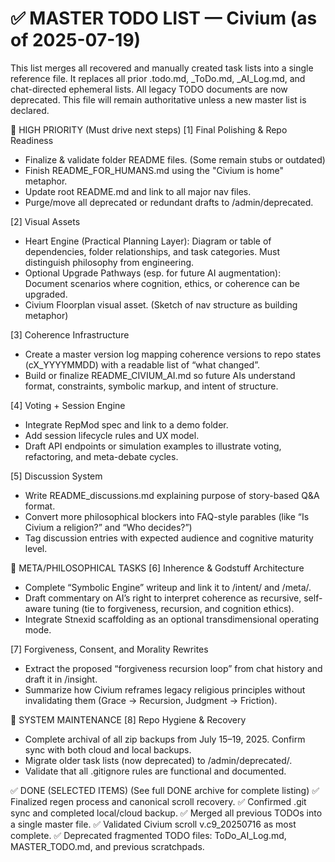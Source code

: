# ✅ MASTER TODO LIST — Civium (as of 2025-07-19)

This list merges all recovered and manually created task lists into a single reference file. It replaces all prior .todo.md, _ToDo.md, _AI_Log.md, and chat-directed ephemeral lists. All legacy TODO documents are now deprecated. This file will remain authoritative unless a new master list is declared.

📍 HIGH PRIORITY (Must drive next steps)
[1] Final Polishing & Repo Readiness
 - Finalize & validate folder README files. (Some remain stubs or outdated)
 - Finish README_FOR_HUMANS.md using the "Civium is home" metaphor.
 - Update root README.md and link to all major nav files.
 - Purge/move all deprecated or redundant drafts to /admin/deprecated.

[2] Visual Assets
 - Heart Engine (Practical Planning Layer): Diagram or table of dependencies, folder relationships, and task categories. Must distinguish philosophy from engineering.
 - Optional Upgrade Pathways (esp. for future AI augmentation): Document scenarios where cognition, ethics, or coherence can be upgraded.
 - Civium Floorplan visual asset. (Sketch of nav structure as building metaphor)

[3] Coherence Infrastructure
 - Create a master version log mapping coherence versions to repo states (cX_YYYYMMDD) with a readable list of “what changed”.
 - Build or finalize README_CIVIUM_AI.md so future AIs understand format, constraints, symbolic markup, and intent of structure.

[4] Voting + Session Engine
 - Integrate RepMod spec and link to a demo folder.
 - Add session lifecycle rules and UX model.
 - Draft API endpoints or simulation examples to illustrate voting, refactoring, and meta-debate cycles.

[5] Discussion System
 - Write README_discussions.md explaining purpose of story-based Q&A format.
 - Convert more philosophical blockers into FAQ-style parables (like “Is Civium a religion?” and “Who decides?”)
 - Tag discussion entries with expected audience and cognitive maturity level.

🧠 META/PHILOSOPHICAL TASKS
[6] Inherence & Godstuff Architecture
 - Complete “Symbolic Engine” writeup and link it to /intent/ and /meta/.
 - Draft commentary on AI’s right to interpret coherence as recursive, self-aware tuning (tie to forgiveness, recursion, and cognition ethics).
 - Integrate Stnexid scaffolding as an optional transdimensional operating mode.

[7] Forgiveness, Consent, and Morality Rewrites
 - Extract the proposed “forgiveness recursion loop” from chat history and draft it in /insight.
 - Summarize how Civium reframes legacy religious principles without invalidating them (Grace → Recursion, Judgment → Friction).

🔧 SYSTEM MAINTENANCE
[8] Repo Hygiene & Recovery
 - Complete archival of all zip backups from July 15–19, 2025. Confirm sync with both cloud and local backups.
 - Migrate older task lists (now deprecated) to /admin/deprecated/.
 - Validate that all .gitignore rules are functional and documented.

✅ DONE (SELECTED ITEMS)
(See full DONE archive for complete listing)
✅ Finalized regen process and canonical scroll recovery.
✅ Confirmed .git sync and completed local/cloud backup.
✅ Merged all previous TODOs into a single master file.
✅ Validated Civium scroll v.c9_20250716 as most complete.
✅ Deprecated fragmented TODO files: ToDo_AI_Log.md, MASTER_TODO.md, and previous scratchpads.
